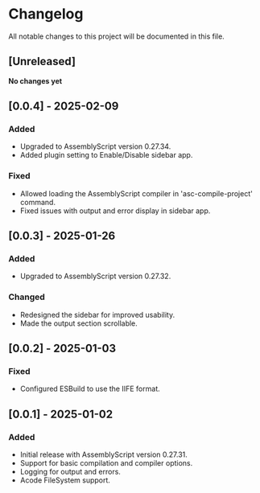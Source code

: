 # Changelog

All notable changes to this project will be documented in this file.

## [Unreleased]

**No changes yet**

## [0.0.4] - 2025-02-09

### Added
- Upgraded to AssemblyScript version 0.27.34.
- Added plugin setting to Enable/Disable sidebar app.

### Fixed
- Allowed loading the AssemblyScript compiler in 'asc-compile-project' command.
- Fixed issues with output and error display in sidebar app.

## [0.0.3] - 2025-01-26

### Added
- Upgraded to AssemblyScript version 0.27.32.

### Changed
- Redesigned the sidebar for improved usability.
- Made the output section scrollable.

## [0.0.2] - 2025-01-03

### Fixed
- Configured ESBuild to use the IIFE format.

## [0.0.1] - 2025-01-02

### Added
- Initial release with AssemblyScript version 0.27.31.
- Support for basic compilation and compiler options.
- Logging for output and errors.
- Acode FileSystem support.

